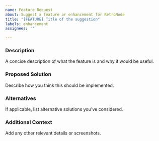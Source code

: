 ```yaml
---
name: Feature Request
about: Suggest a feature or enhancement for RetroNode
title: "[FEATURE] Title of the suggestion"
labels: enhancement
assignees: ''

---
```


### Description
A concise description of what the feature is and why it would be useful.

### Proposed Solution
Describe how you think this should be implemented.

### Alternatives
If applicable, list alternative solutions you've considered.

### Additional Context
Add any other relevant details or screenshots.
